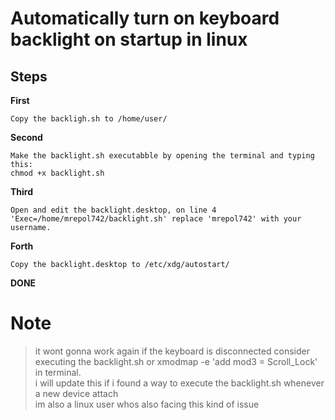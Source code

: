 # Automatically turn on keyboard backlight on startup in linux

## Steps

**First**
```
Copy the backligh.sh to /home/user/
```

**Second**
```
Make the backlight.sh executabble by opening the terminal and typing this:
chmod +x backlight.sh
```

**Third**
```
Open and edit the backlight.desktop, on line 4 'Exec=/home/mrepol742/backlight.sh' replace 'mrepol742' with your username.
```

**Forth**
```
Copy the backlight.desktop to /etc/xdg/autostart/
```

**DONE**

# Note
> it wont gonna work again if the keyboard is disconnected consider executing the backlight.sh or xmodmap -e 'add mod3 = Scroll_Lock' in terminal.  <br> 
> i will update this if i found a way to execute the backlight.sh whenever a new device attach <br>
> im also a linux user whos also facing this kind of issue